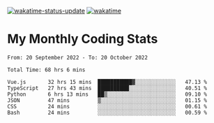 [![wakatime-status-update](https://github.com/noopurphalak/noopurphalak/workflows/wakatime-status-update/badge.svg)](https://github.com/noopurphalak/noopurphalak/actions/workflows/main.yml)
[![wakatime](https://wakatime.com/badge/user/80ace140-ef40-4fdd-b8ed-f3be3d2e1aea.svg)](https://wakatime.com/@80ace140-ef40-4fdd-b8ed-f3be3d2e1aea)

# My Monthly Coding Stats

<!--START_SECTION:waka-->

```text
From: 20 September 2022 - To: 20 October 2022

Total Time: 68 hrs 6 mins

Vue.js       32 hrs 15 mins  ███████████▓░░░░░░░░░░░░░   47.13 %
TypeScript   27 hrs 43 mins  ██████████░░░░░░░░░░░░░░░   40.51 %
Python       6 hrs 13 mins   ██▒░░░░░░░░░░░░░░░░░░░░░░   09.10 %
JSON         47 mins         ▒░░░░░░░░░░░░░░░░░░░░░░░░   01.15 %
CSS          24 mins         ░░░░░░░░░░░░░░░░░░░░░░░░░   00.61 %
Bash         24 mins         ░░░░░░░░░░░░░░░░░░░░░░░░░   00.59 %
```

<!--END_SECTION:waka-->
